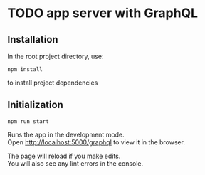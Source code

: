 # TODO app server with GraphQL

## Installation
In the root project directory, use:
```
npm install
```
to install project dependencies

## Initialization

```
npm run start
```

Runs the app in the development mode.\
Open [http://localhost:5000/graphql](http://localhost:5000/graphql) to view it in the browser.

The page will reload if you make edits.\
You will also see any lint errors in the console.